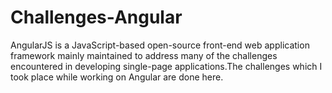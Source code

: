 # Challenges-Angular

AngularJS is a JavaScript-based open-source front-end web application framework mainly maintained to address many of the challenges encountered in developing single-page applications.The challenges which I took place while working on Angular are done here.
